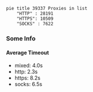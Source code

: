 
```mermaid
pie title 39337 Proxies in list
    "HTTP" : 28191
    "HTTPS": 10509
    "SOCKS" : 7622
```

### Some Info
#### Average Timeout

- mixed: 4.0s
- http: 2.3s
- https: 8.2s
- socks: 6.5s